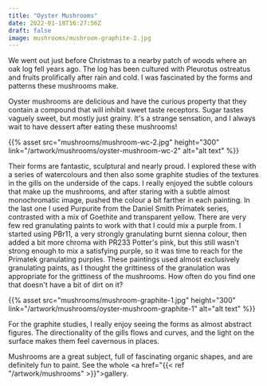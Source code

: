 ```yaml
---
title: "Oyster Mushrooms"
date: 2022-01-18T16:27:56Z
draft: false
image: mushrooms/mushroom-graphite-2.jpg
---
```


We went out just before Christmas to a nearby patch of woods where an oak log fell years ago.  The log has been cultured with Pleurotus ostreatus and fruits prolifically after rain and cold.  I was fascinated by the forms and patterns these mushrooms make. 

Oyster mushrooms are delicious and have the curious property that they contain a compound that will inhibit sweet taste receptors.  Sugar tastes vaguely sweet, but mostly just grainy.  It's a strange sensation, and I always wait to have dessert after eating these mushrooms!

{{% asset src="mushrooms/mushroom-wc-2.jpg" height="300" link="/artwork/mushrooms/oyster-mushroom-wc-2" alt="alt text" %}}

Their forms are fantastic, sculptural and nearly proud.  I explored these with a series of watercolours and then also some graphite studies of the textures in the gills on the underside of the caps.  I really enjoyed the subtle colours that make up the mushrooms, and after staring with a subtle almost monochromatic image, pushed the colour a bit farther in each painting.  In the last one I used Purpurite from the Daniel Smith Primatek series, contrasted with a mix of Goethite and transparent yellow.  There are very few red granulating paints to work with that I could mix a purple from.  I started using PBr11, a very strongly granulating burnt sienna colour, then added a bit more chroma with PR233 Potter's pink, but this still wasn't strong enough to mix a satisfying purple, so it was time to reach for the Primatek granulating purples.  These paintings used almost exclusively granulating paints, as I thought the grittiness of the granulation was appropriate for the grittiness of the mushrooms.  How often do you find one that doesn't have a bit of dirt on it?  

{{% asset src="mushrooms/mushroom-graphite-1.jpg" height="300" link="/artwork/mushrooms/oyster-mushroom-graphite-1" alt="alt text" %}}

For the graphite studies, I really enjoy seeing the forms as almost abstract figures.  The directionality of the gills flows and curves, and the light on the surface makes them feel cavernous in places. 

Mushrooms are a great subject, full of fascinating organic shapes, and are definitely fun to paint. See the whole <a href="{{< ref "/artwork/mushrooms" >}}">gallery</a>.  
